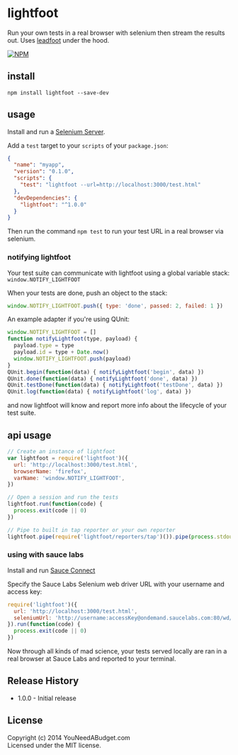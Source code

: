 # lightfoot

Run your own tests in a real browser with selenium then stream the results out. Uses [leadfoot](https://github.com/theintern/leadfoot) under the hood.

[![NPM](https://nodei.co/npm/lightfoot.png?downloads=true)](https://nodei.co/npm/lightfoot/)

## install

```shell
npm install lightfoot --save-dev
```

## usage

Install and run a [Selenium Server](http://www.seleniumhq.org/download/).

Add a `test` target to your `scripts` of your `package.json`:

```json
{
  "name": "myapp",
  "version": "0.1.0",
  "scripts": {
    "test": "lightfoot --url=http://localhost:3000/test.html"
  },
  "devDependencies": {
    "lightfoot": "^1.0.0"
  }
}
```

Then run the command `npm test` to run your test URL in a real browser via selenium.

### notifying lightfoot

Your test suite can communicate with lightfoot using a global variable stack: `window.NOTIFY_LIGHTFOOT`

When your tests are done, push an object to the stack:

```js
window.NOTIFY_LIGHTFOOT.push({ type: 'done', passed: 2, failed: 1 })
```

An example adapter if you're using QUnit:

```js
window.NOTIFY_LIGHTFOOT = []
function notifyLightfoot(type, payload) {
  payload.type = type
  payload.id = type + Date.now()
  window.NOTIFY_LIGHTFOOT.push(payload)
}
QUnit.begin(function(data) { notifyLightfoot('begin', data) })
QUnit.done(function(data) { notifyLightfoot('done', data) })
QUnit.testDone(function(data) { notifyLightfoot('testDone', data) })
QUnit.log(function(data) { notifyLightfoot('log', data) })
```

and now lightfoot will know and report more info about the lifecycle of your test suite.

## api usage

```js
// Create an instance of lightfoot
var lightfoot = require('lightfoot')({
  url: 'http://localhost:3000/test.html',
  browserName: 'firefox',
  varName: 'window.NOTIFY_LIGHTFOOT',
})

// Open a session and run the tests
lightfoot.run(function(code) {
  process.exit(code || 0)
})

// Pipe to built in tap reporter or your own reporter
lightfoot.pipe(require('lightfoot/reporters/tap')()).pipe(process.stdout)
```

### using with sauce labs

Install and run [Sauce Connect](https://docs.saucelabs.com/reference/sauce-connect/)

Specify the Sauce Labs Selenium web driver URL with your username and access key:

```js
require('lightfoot')({
  url: 'http://localhost:3000/test.html',
  seleniumUrl: 'http://username:accessKey@ondemand.saucelabs.com:80/wd/hub',
}).run(function(code) {
  process.exit(code || 0)
})
```

Now through all kinds of mad science, your tests served locally are ran in a real browser at Sauce Labs and reported to your terminal.

## Release History
* 1.0.0 - Initial release

## License
Copyright (c) 2014 YouNeedABudget.com  
Licensed under the MIT license.
